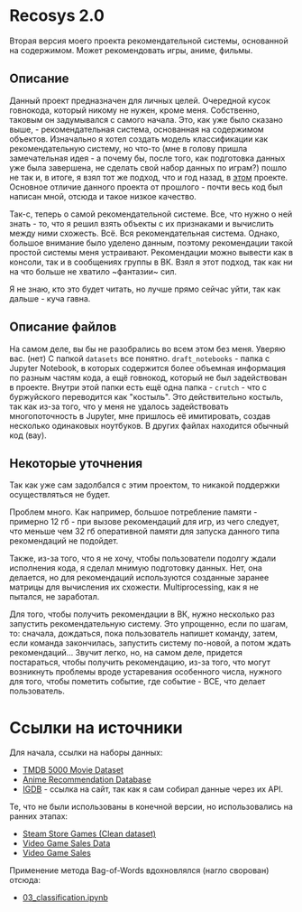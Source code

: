 # Recosys 2.0
Вторая версия моего проекта рекомендательной системы, основанной на содержимом. Может рекомендовать игры, аниме, фильмы.

## Описание
Данный проект предназначен для личных целей. Очередной кусок говнокода, который никому не нужен, кроме меня. Собственно, таковым он задумывался с самого начала. 
Это, как уже было сказано выше, - рекомендательная система, основанная на содержимом объектов. Изначально я хотел создать модель классификации как рекомендательную систему, но что-то (мне в голову пришла замечательная идея - а почему бы, после того, как подготовка данных уже была завершена, не сделать свой набор данных по играм?) пошло не так и, в итоге, я взял тот же подход, что и год назад, в [этом](https://github.com/Vephral/Recosys) проекте. Основное отличие данного проекта от прошлого - почти весь код был написан мной, отсюда и такое низкое качество.

Так-с, теперь о самой рекомендательной системе. Все, что нужно о ней знать - то, что я решил взять объекты с их признаками и вычислить между ними схожесть. Всё. Вся рекомендательная система. Однако, большое внимание было уделено данным, поэтому рекомендации такой простой системы меня устраивают. Рекомендации можно вывести как в консоли, так и в сообщениях группы в ВК. Взял я этот подход, так как ни на что больше не хватило ~фантазии~ сил.

Я не знаю, кто это будет читать, но лучше прямо сейчас уйти, так как дальше - куча гавна.

## Описание файлов
На самом деле, вы бы не разобрались во всем этом без меня. Уверяю вас. (нет)
С папкой `datasets` все понятно. `draft_notebooks` - папка с Jupyter Notebook, в которых содержится более объемная информация по разным частям кода, а ещё говнокод, который не был задействован в проекте. Внутри этой папки есть ещё одна папка - `crutch` - что с буржуйского переводится как "костыль". Это действительно костыль, так как из-за того, что у меня не удалось задействовать многопоточность в Jupyter, мне пришлось её имитировать, создав несколько одинаковых ноутбуков. В других файлах находится обычный код (вау).

## Некоторые уточнения
Так как уже сам задолбался с этим проектом, то никакой поддержки осуществляться не будет.

Проблем много. Как например, большое потребление памяти - примерно 12 гб - при вызове рекомендаций для игр, из чего следует, что меньше чем 32 гб оперативной памяти для запуска данного типа рекомендаций не подойдет. 

Также, из-за того, что я не хочу, чтобы пользователи подолгу ждали исполнения кода, я сделал мнимую подготовку данных. Нет, она делается, но для рекомендаций используются созданные заранее матрицы для вычисления их схожести. Multiprocessing, как я не пытался, не заработал. 

Для того, чтобы получить рекомендации в ВК, нужно несколько раз запустить рекомендательную систему. Это упрощенно, если по шагам, то: сначала, дождаться, пока пользователь напишет команду, затем, если команда закончилась, запустить систему по-новой, а потом ждать рекомендаций... Звучит легко, но, на самом деле, придется постараться, чтобы получить рекомендацию, из-за того, что могут возникнуть проблемы вроде устаревания особенного числа, нужного для того, чтобы пометить событие, где событие - ВСЕ, что делает пользователь.

# Ссылки на источники
Для начала, ссылки на наборы данных:
- [TMDB 5000 Movie Dataset](https://www.kaggle.com/tmdb/tmdb-movie-metadata)
- [Anime Recommendation Database](https://www.kaggle.com/hernan4444/anime-recommendation-database-2020)
- [IGDB](https://www.igdb.com/discover) - ссылка на сайт, так как я сам собирал данные через их API.

Те, что не были использованы в конечной версии, но использовались на ранних этапах:
- [Steam Store Games (Clean dataset)](https://www.kaggle.com/nikdavis/steam-store-games)
- [Video Game Sales Data](https://www.kaggle.com/holmjason2/videogamedata)
- [Video Game Sales](https://www.kaggle.com/gregorut/videogamesales)

Применение метода Bag-of-Words вдохновлялся (нагло сворован) отсюда:
- [03_classification.ipynb](https://github.com/ageron/handson-ml2/blob/master/03_classification.ipynb)
